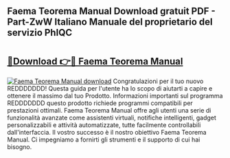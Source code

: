 ## Faema Teorema Manual Download gratuit PDF - Part-ZwW Italiano Manuale del proprietario del servizio PhlQC

# <h2><a href="http://dffmq7.blite.top/?on=Faema+Teorema+Manual">🔗Download 👉🔴 Faema Teorema Manual</a></h2>

[![Faema Teorema Manual download](https://i.imgur.com/lujVjoI.png)](http://dffmq7.blite.top/?on=Faema+Teorema+Manual)
Congratulazioni per il tuo nuovo REDDDDDDD! Questa guida per l'utente ha lo scopo di aiutarti a capire e ottenere il massimo dal tuo Prodotto. Informazioni importanti sul programma REDDDDDDD questo prodotto richiede programmi compatibili per prestazioni ottimali. Faema Teorema Manual offre agli utenti una serie di funzionalità avanzate come assistenti virtuali, notifiche intelligenti, gadget personalizzabili e attività automatizzate, tutte facilmente controllabili dall'interfaccia. Il vostro successo è il nostro obiettivo Faema Teorema Manual. Ci impegniamo a fornirti gli strumenti e il supporto di cui hai bisogno.

